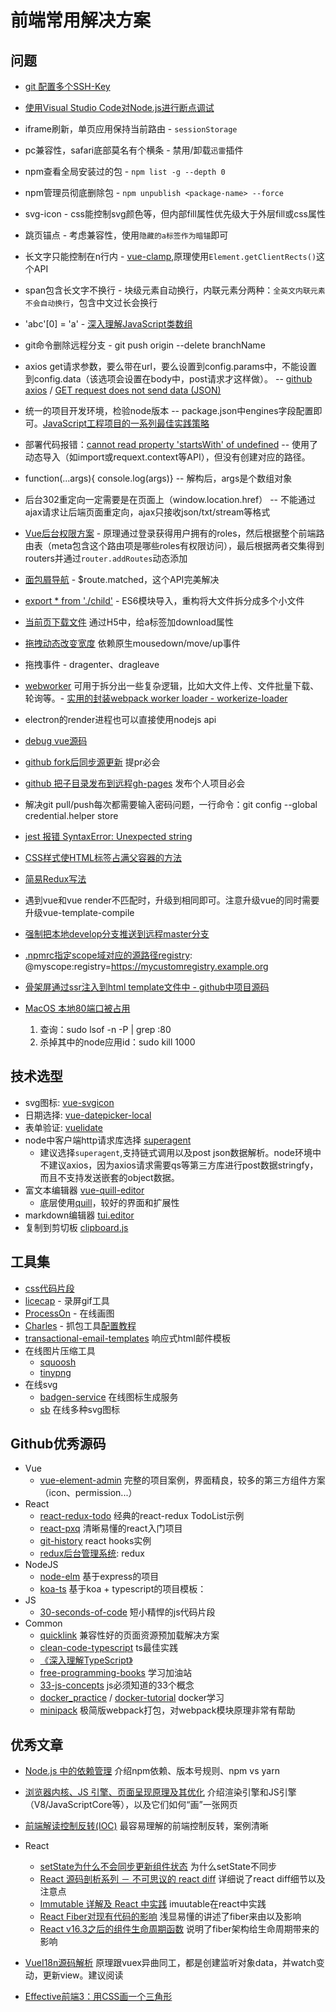 # 前端常用解决方案

## 问题
* [git 配置多个SSH-Key](https://my.oschina.net/stefanzhlg/blog/529403)

* [使用Visual Studio Code对Node.js进行断点调试](https://segmentfault.com/a/1190000009084576)

* iframe刷新，单页应用保持当前路由 - `sessionStorage`

* pc兼容性，safari底部莫名有个横条 - 禁用/卸载`迅雷`插件

* npm查看全局安装过的包 - `npm list -g --depth 0`

* npm管理员彻底删除包 - `npm unpublish <package-name> --force`

* svg-icon - css能控制svg颜色等，但内部fill属性优先级大于外层fill或css属性

* 跳页锚点 - 考虑兼容性，使用`隐藏的a标签作为暗锚`即可

* 长文字只能控制在n行内 - [vue-clamp](https://github.com/Justineo/vue-clamp),原理使用`Element.getClientRects()`这个API

* span包含长文字不换行 - 块级元素自动换行，内联元素分两种：`全英文内联元素不会自动换行`，包含中文过长会换行

* 'abc'[0] = 'a' - [深入理解JavaScript类数组](https://segmentfault.com/a/1190000005076858)

* git命令删除远程分支 - git push origin --delete branchName

* axios get请求参数，要么带在url，要么设置到config.params中，不能设置到config.data（该选项会设置在body中，post请求才这样做）。 -- [github axios](https://github.com/axios/axios) / [GET request does not send data (JSON)](https://github.com/axios/axios/issues/787)

* 统一的项目开发环境，检验node版本 -- package.json中engines字段配置即可。[JavaScript工程项目的一系列最佳实践策略](https://mp.weixin.qq.com/s/FroImJAuAO05BY1rZAhMkQ)

* 部署代码报错：[cannot read property 'startsWith' of undefined](https://github.com/geowarin/friendly-errors-webpack-plugin/issues/69) -- 使用了动态导入（如import或requext.context等API），但没有创建对应的路径。

* function(...args){ console.log(args)} -- 解构后，args是个数组对象

* 后台302重定向一定需要是在页面上（window.location.href） -- 不能通过ajax请求让后端页面重定向，ajax只接收json/txt/stream等格式

* [Vue后台权限方案](https://segmentfault.com/a/1190000009506097) - 原理通过登录获得用户拥有的roles，然后根据整个前端路由表（meta包含这个路由项是哪些roles有权限访问），最后根据两者交集得到routers并通过`router.addRoutes`动态添加

* [面包屑导航](https://github.com/PanJiaChen/vue-element-admin/blob/master/src/components/Breadcrumb/index.vue) - $route.matched，这个API完美解决

* [export * from './child'](https://stackoverflow.com/questions/38077164/es6-export-from-import/38077264) - ES6模块导入，重构将大文件拆分成多个小文件

* [当前页下载文件](http://www.alloyteam.com/2014/01/use-js-file-download/) 通过H5中，给a标签加download属性

* [拖拽动态改变宽度](https://github.com/bokuweb/re-resizable) 依赖原生mousedown/move/up事件

* 拖拽事件 - dragenter、dragleave

* [webworker](https://developer.mozilla.org/zh-CN/docs/Web/API/Web_Workers_API/Using_web_workers) 可用于拆分出一些复杂逻辑，比如大文件上传、文件批量下载、轮询等。- [实用的封装webpack worker loader - workerize-loader](https://github.com/developit/workerize-loader)

* electron的render进程也可以直接使用nodejs api

* [debug vue源码](https://segmentfault.com/a/1190000018038749)

* [github fork后同步源更新](https://www.zhihu.com/question/28676261) 提pr必会

* [github 把子目录发布到远程gh-pages](https://gist.github.com/cobyism/4730490) 发布个人项目必会

* 解决git pull/push每次都需要输入密码问题，一行命令：git config --global credential.helper store

* [jest 报错 SyntaxError: Unexpected string](https://segmentfault.com/a/1190000019522911)

* [CSS样式使HTML标签占满父容器的方法](https://blog.csdn.net/u014175572/article/details/50773536)

* [简易Redux写法](https://github.com/qit-team/taro-yanxuan/blob/master/src/utils/redux.js)

* 遇到vue和vue render不匹配时，升级到相同即可。注意升级vue的同时需要升级vue-template-compile

* [强制把本地develop分支推送到远程master分支](https://blog.csdn.net/CrazyZhang1990/article/details/77978722)

* [.npmrc指定scope域对应的源路径registry](https://docs.npmjs.com/using-npm/scope.html): @myscope:registry=https://mycustomregistry.example.org

* [骨架屏通过ssr注入到html template文件中 - github中项目源码](https://github.com/cklwblove/vue-cli3-template/blob/dev/src/skeleton/skeleton.js)

* [MacOS 本地80端口被占用](https://www.jianshu.com/p/866758e55997)
    1. 查询：sudo lsof -n -P | grep :80
    2. 杀掉其中的node应用id：sudo kill 1000

## 技术选型

* svg图标: [vue-svgicon](https://github.com/MMF-FE/vue-svgicon)
* 日期选择: [vue-datepicker-local](https://github.com/weifeiyue/vue-datepicker-local)
* 表单验证: [vuelidate](https://github.com/monterail/vuelidate)
* node中客户端http请求库选择 [superagent]()
    * 建议选择`superagent`,支持链式调用以及post json数据解析。node环境中不建议axios，因为axios请求需要qs等第三方库进行post数据stringfy，而且不支持发送嵌套的object数据。
* 富文本编辑器 [vue-quill-editor](https://github.com/surmon-china/vue-quill-editor/blob/master/src/editor.vue)
    * 底层使用[quill](https://github.com/quilljs/quill)，较好的界面和扩展性
* markdown编辑器 [tui.editor](https://github.com/nhnent/tui.editor)
* 复制到剪切板 [clipboard.js]()

## 工具集

* [css代码片段](https://30-seconds.github.io/30-seconds-of-css/#transform-centering)
* [licecap](https://github.com/justinfrankel/licecap) - 录屏gif工具
* [ProcessOn](https://www.processon.com/organizations/5c653312e4b0f0908a940a64#diagrams) - 在线画图
* [Charles]() - 抓包工具[配置教程](https://blog.csdn.net/windy135/article/details/79086270)
* [transactional-email-templates](https://github.com/mailgun/transactional-email-templates) 响应式html邮件模板
* 在线图片压缩工具
    * [squoosh](https://squoosh.app/)
    * [tinypng](https://tinypng.com/)
* 在线svg
    * [badgen-service](https://github.com/amio/badgen-service) 在线图标生成服务
    * [sb](https://github.com/jaywcjlove/sb) 在线多种svg图标

## Github优秀源码
* Vue
    * [vue-element-admin](https://github.com/PanJiaChen/vue-element-admin) 完整的项目案例，界面精良，较多的第三方组件方案（icon、permission...）
* React
    * [react-redux-todo](https://codesandbox.io/s/9on71rvnyo) 经典的react-redux TodoList示例
    * [react-pxq](https://github.com/bailicangdu/react-pxq) 清晰易懂的react入门项目
    * [git-history](https://github.com/pomber/git-history/blob/master/src/slide.js) react hooks实例
    * [redux后台管理系统](https://github.com/loveRandy/react-admin): redux
* NodeJS
    * [node-elm](https://github.com/bailicangdu/node-elm) 基于express的项目
    * [koa-ts]() 基于koa + typescript的项目模板：   
* JS
    * [30-seconds-of-code](https://github.com/30-seconds/30-seconds-of-code) 短小精悍的js代码片段
* Common
    * [quicklink](https://github.com/GoogleChromeLabs/quicklink) 兼容性好的页面资源预加载解决方案
    * [clean-code-typescript](https://github.com/labs42io/clean-code-typescript) ts最佳实践
    * [《深入理解TypeScript》](https://github.com/jkchao/typescript-book-chinese)
    * [free-programming-books](https://github.com/EbookFoundation/free-programming-books/blob/master/free-programming-books-zh.md) 学习加油站
    * [33-js-concepts](https://github.com/stephentian/33-js-concepts) js必须知道的33个概念
    * [docker_practice](https://github.com/yeasy/docker_practice) /  [docker-tutorial](https://github.com/twtrubiks/docker-tutorial) docker学习
    * [minipack](https://github.com/creeperyang/blog/blob/master/codes/minipack/README.md) 极简版webpack打包，对webpack模块原理非常有帮助

## 优秀文章

* [Node.js 中的依赖管理](https://mp.weixin.qq.com/s/XdOPPay8fpNBiH2ExW_EyQ)
介绍npm依赖、版本号规则、npm vs yarn

* [浏览器内核、JS 引擎、页面呈现原理及其优化](https://www.zybuluo.com/yangfch3/note/671516)
介绍渲染引擎和JS引擎（V8/JavaScriptCore等），以及它们如何“画”一张网页

* [前端解读控制反转(IOC)](https://juejin.im/post/5bd07377e51d457a58075974)
最容易理解的前端控制反转，案例清晰

* React
    * [setState为什么不会同步更新组件状态](https://zhuanlan.zhihu.com/p/25990883) 为什么setState不同步
    * [React 源码剖析系列 － 不可思议的 react diff](https://zhuanlan.zhihu.com/p/20346379) 详细说了react diff细节以及注意点
    * [Immutable 详解及 React 中实践](https://zhuanlan.zhihu.com/p/20295971) imuutable在react中实践
    * [React Fiber对现有代码的影响](https://zhuanlan.zhihu.com/p/26027085) 浅显易懂的讲述了fiber来由以及影响
    * [React v16.3之后的组件生命周期函数](https://zhuanlan.zhihu.com/p/38030418) 说明了fiber架构给生命周期带来的影响
* [VueI18n源码解析](https://hellogithub2014.github.io/2018/07/17/vue-i18n-source-code/) 原理跟vuex异曲同工，都是创建监听对象data，并watch变动，更新view。建议阅读

* [Effective前端3：用CSS画一个三角形](https://www.yinchengli.com/2016/10/22/css-triangle/)